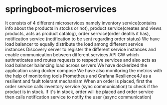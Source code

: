 # springboot-microservices
It consists of 4 different microservices namely inventory service(contains info about the products in stocks or not), product service(creates and views products, acts as product catalog), order serrvice(order deatils it has), notification service (notification to be sent regarding order status)
We have load balancer to equally distribute the load among different service instances
Discovery server to register the different service instances and enable communication between different services
API GW which authneticates and routes requests to respective services and also acts as load balancer balancing load across servers
We have dockerized the application using docker compose
We have also monitoring the metrics with the help of monitoring tools Prometheus and Grafana
Resilience4J as a resilient and fault tolerant mechanism
When an order is placed, first the order service calls inventory service (sync communication) to check if the product is in stock. If it's in stock, order will be placed
and order service then calls notification service to notify the user (async communication)
